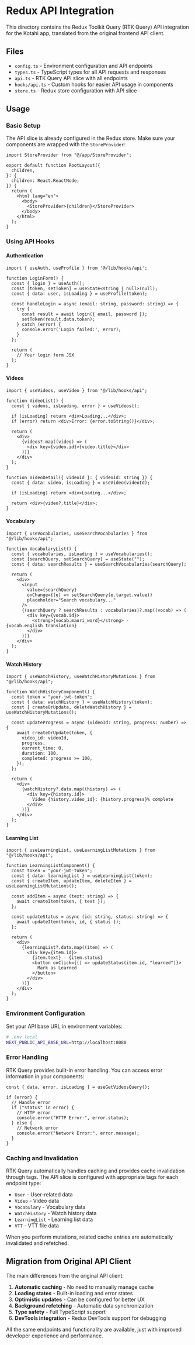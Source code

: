# Redux API Integration

This directory contains the Redux Toolkit Query (RTK Query) API integration for the Kotahi app, translated from the original frontend API client.

## Files

- `config.ts` - Environment configuration and API endpoints
- `types.ts` - TypeScript types for all API requests and responses
- `api.ts` - RTK Query API slice with all endpoints
- `hooks/api.ts` - Custom hooks for easier API usage in components
- `store.ts` - Redux store configuration with API slice

## Usage

### Basic Setup

The API slice is already configured in the Redux store. Make sure your components are wrapped with the `StoreProvider`:

```tsx
import StoreProvider from "@/app/StoreProvider";

export default function RootLayout({
  children,
}: {
  children: React.ReactNode;
}) {
  return (
    <html lang="en">
      <body>
        <StoreProvider>{children}</StoreProvider>
      </body>
    </html>
  );
}
```

### Using API Hooks

#### Authentication

```tsx
import { useAuth, useProfile } from '@/lib/hooks/api';

function LoginForm() {
  const { login } = useAuth();
  const [token, setToken] = useState<string | null>(null);
  const { data: user, isLoading } = useProfile(token);

  const handleLogin = async (email: string, password: string) => {
    try {
      const result = await login({ email, password });
      setToken(result.data.token);
    } catch (error) {
      console.error('Login failed:', error);
    }
  };

  return (
    // Your login form JSX
  );
}
```

#### Videos

```tsx
import { useVideos, useVideo } from "@/lib/hooks/api";

function VideoList() {
  const { videos, isLoading, error } = useVideos();

  if (isLoading) return <div>Loading...</div>;
  if (error) return <div>Error: {error.toString()}</div>;

  return (
    <div>
      {videos?.map((video) => (
        <div key={video.id}>{video.title}</div>
      ))}
    </div>
  );
}

function VideoDetail({ videoId }: { videoId: string }) {
  const { data: video, isLoading } = useVideo(videoId);

  if (isLoading) return <div>Loading...</div>;

  return <div>{video?.title}</div>;
}
```

#### Vocabulary

```tsx
import { useVocabularies, useSearchVocabularies } from "@/lib/hooks/api";

function VocabularyList() {
  const { vocabularies, isLoading } = useVocabularies();
  const [searchQuery, setSearchQuery] = useState("");
  const { data: searchResults } = useSearchVocabularies(searchQuery);

  return (
    <div>
      <input
        value={searchQuery}
        onChange={(e) => setSearchQuery(e.target.value)}
        placeholder="Search vocabulary..."
      />
      {(searchQuery ? searchResults : vocabularies)?.map((vocab) => (
        <div key={vocab.id}>
          <strong>{vocab.maori_word}</strong> - {vocab.english_translation}
        </div>
      ))}
    </div>
  );
}
```

#### Watch History

```tsx
import { useWatchHistory, useWatchHistoryMutations } from "@/lib/hooks/api";

function WatchHistoryComponent() {
  const token = "your-jwt-token";
  const { data: watchHistory } = useWatchHistory(token);
  const { createOrUpdate, deleteWatchHistory } = useWatchHistoryMutations();

  const updateProgress = async (videoId: string, progress: number) => {
    await createOrUpdate(token, {
      video_id: videoId,
      progress,
      current_time: 0,
      duration: 100,
      completed: progress >= 100,
    });
  };

  return (
    <div>
      {watchHistory?.data.map((history) => (
        <div key={history.id}>
          Video {history.video_id}: {history.progress}% complete
        </div>
      ))}
    </div>
  );
}
```

#### Learning List

```tsx
import { useLearningList, useLearningListMutations } from "@/lib/hooks/api";

function LearningListComponent() {
  const token = "your-jwt-token";
  const { data: learningList } = useLearningList(token);
  const { createItem, updateItem, deleteItem } = useLearningListMutations();

  const addItem = async (text: string) => {
    await createItem(token, { text });
  };

  const updateStatus = async (id: string, status: string) => {
    await updateItem(token, id, { status });
  };

  return (
    <div>
      {learningList?.data.map((item) => (
        <div key={item.id}>
          {item.text} - {item.status}
          <button onClick={() => updateStatus(item.id, "learned")}>
            Mark as Learned
          </button>
        </div>
      ))}
    </div>
  );
}
```

### Environment Configuration

Set your API base URL in environment variables:

```bash
# .env.local
NEXT_PUBLIC_API_BASE_URL=http://localhost:8080
```

### Error Handling

RTK Query provides built-in error handling. You can access error information in your components:

```tsx
const { data, error, isLoading } = useGetVideosQuery();

if (error) {
  // Handle error
  if ("status" in error) {
    // HTTP error
    console.error("HTTP Error:", error.status);
  } else {
    // Network error
    console.error("Network Error:", error.message);
  }
}
```

### Caching and Invalidation

RTK Query automatically handles caching and provides cache invalidation through tags. The API slice is configured with appropriate tags for each endpoint type:

- `User` - User-related data
- `Video` - Video data
- `Vocabulary` - Vocabulary data
- `WatchHistory` - Watch history data
- `LearningList` - Learning list data
- `VTT` - VTT file data

When you perform mutations, related cache entries are automatically invalidated and refetched.

## Migration from Original API Client

The main differences from the original API client:

1. **Automatic caching** - No need to manually manage cache
2. **Loading states** - Built-in loading and error states
3. **Optimistic updates** - Can be configured for better UX
4. **Background refetching** - Automatic data synchronization
5. **Type safety** - Full TypeScript support
6. **DevTools integration** - Redux DevTools support for debugging

All the same endpoints and functionality are available, just with improved developer experience and performance.
